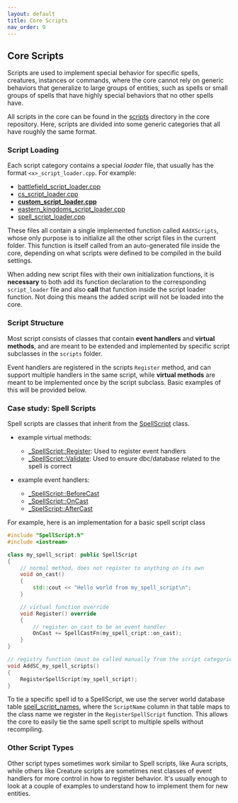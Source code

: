 ```yaml
---
layout: default
title: Core Scripts
nav_order: 9
---
```


## Core Scripts

Scripts are used to implement special behavior for specific spells, creatures, instances or commands, where the core cannot rely on generic behaviors that generalize to large groups of entities, such as spells or small groups of spells that have highly special behaviors that no other spells have.

All scripts in the core can be found in the [scripts](https://github.com/TrinityCore/TrinityCore/tree/3.3.5/src/server/scripts) directory in the core repository. Here, scripts are divided into some generic categories that all have roughly the same format.

### Script Loading

Each script category contains a special _loader_ file, that usually has the format `<x>_script_loader.cpp`. For example:
- [battlefield_script_loader.cpp](https://github.com/TrinityCore/TrinityCore/blob/3.3.5/src/server/scripts/Battlefield/battlefield_script_loader.cpp)
- [cs_script_loader.cpp](https://github.com/TrinityCore/TrinityCore/blob/3.3.5/src/server/scripts/Commands/cs_script_loader.cpp)
- [**custom_script_loader.cpp**](https://github.com/TrinityCore/TrinityCore/blob/3.3.5/src/server/scripts/Custom/custom_script_loader.cpp)
- [eastern_kingdoms_script_loader.cpp](https://github.com/TrinityCore/TrinityCore/blob/3.3.5/src/server/scripts/EasternKingdoms/eastern_kingdoms_script_loader.cpp)
- [spell_script_loader.cpp](https://github.com/TrinityCore/TrinityCore/blob/3.3.5/src/server/scripts/Spells/spell_script_loader.cpp)

These files all contain a single implemented function called `AddXScripts`, whose only purpose is to initialize all the other script files in the current folder. This function is itself called from an auto-generated file inside the core, depending on what scripts were defined to be compiled in the build settings.

When adding new script files with their own initialization functions, it is **necessary** to both add its function declaration to the corresponding `script_loader` file and also **call** that function inside the script loader function. Not doing this means the added script will not be loaded into the core.

### Script Structure

Most script consists of classes that contain **event handlers** and **virtual methods**, and are meant to be extended and implemented by specific script subclasses in the `scripts` folder.

Event handlers are registered in the scripts `Register` method, and can support multiple handlers in the same script, while **virtual methods** are meant to be implemented once by the script subclass. Basic examples of this will be provided below.

### Case study: Spell Scripts

Spell scripts are classes that inherit from the [SpellScript](https://github.com/TrinityCore/TrinityCore/blob/3.3.5/src/server/game/Spells/SpellScript.h#:~:text=class%20TC_GAME_API%20SpellScript) class.
- example virtual methods: 
    - [_SpellScript::Register](https://github.com/TrinityCore/TrinityCore/blob/3.3.5/src/server/game/Spells/SpellScript.h#:~:class%20TC_GAME_API%20virtual%20void%20Register): Used to register event handlers
    - [_SpellScript::Validate](https://github.com/TrinityCore/TrinityCore/blob/3.3.5/src/server/game/Spells/SpellScript.h#:~:text=virtual%20bool%20Validate): Used to ensure dbc/database related to the spell is correct

- example event handlers:
    - [_SpellScript::BeforeCast](https://github.com/TrinityCore/TrinityCore/blob/3.3.5/src/server/game/Spells/SpellScript.h#:~:text=Hooklist%3CCastHandler%3E%20BeforeCast)
    - [_SpellScript::OnCast](https://github.com/TrinityCore/TrinityCore/blob/3.3.5/src/server/game/Spells/SpellScript.h#:~:text=Hooklist%3CCastHandler%3E%20OnCast)
    - [_SpelScript::AfterCast](https://github.com/TrinityCore/TrinityCore/blob/3.3.5/src/server/game/Spells/SpellScript.h#:~:text=Hooklist%3CCastHandler%3E%20AfterCast)

For example, here is an implementation for a basic spell script class

```c++
#include "SpellScript.h"
#include <iostream>

class my_spell_script: public SpellScript
{
    // normal method, does not register to anything on its own
    void on_cast()
    {
        std::cout << "Hello world from my_spell_script\n";
    }

    // virtual function override
    void Register() override
    {
        // register on_cast to be an event handler
        OnCast += SpellCastFn(my_spell_cript::on_cast);
    }
}

// registry function (must be called manually from the script categories script loader!)
void AddSC_my_spell_scripts()
{
    RegisterSpellScript(my_spell_script);
}
```

To tie a specific spell id to a SpellScript, we use the server world database table [spell_script_names](https://trinitycore.info/en/database/335/world/spell_script_names), where the `ScriptName` column in that table maps to the class name we register in the `RegisterSpellScript` function. This allows the core to easily tie the same spell script to multiple spells without recompiling.

### Other Script Types

Other script types sometimes work similar to Spell scripts, like Aura scripts, while others like Creature scripts are sometimes nest classes of event handlers for more control in how to register behavior. It's usually enough to look at a couple of examples to understand how to implement them for new entities.